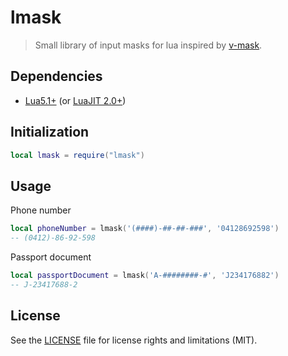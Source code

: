 # lmask

> Small library of input masks for lua inspired by [v-mask](https://github.com/probil/v-mask).

## Dependencies

- [Lua5.1+](https://www.lua.org/download.html) (or [LuaJIT 2.0+](https://luajit.org/))

## Initialization

```lua
local lmask = require("lmask")
```

## Usage

Phone number
```lua
local phoneNumber = lmask('(####)-##-##-###', '04128692598')
-- (0412)-86-92-598
```

Passport document
```lua
local passportDocument = lmask('A-########-#', 'J234176882')
-- J-23417688-2
```

## License

See the [LICENSE](LICENSE) file for license rights and limitations (MIT).
